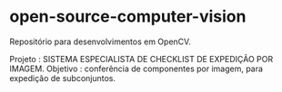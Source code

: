 # open-source-computer-vision
Repositório para desenvolvimentos em OpenCV.

Projeto : SISTEMA ESPECIALISTA DE CHECKLIST DE EXPEDIÇÃO POR IMAGEM.
Objetivo : conferência de componentes por imagem, para expedição de subconjuntos.
